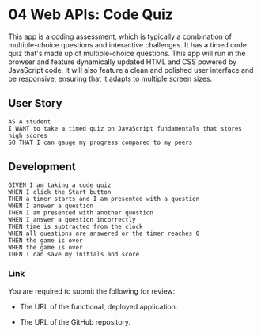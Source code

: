 # 04 Web APIs: Code Quiz

This app is a coding assessment, which is typically a combination of multiple-choice questions and interactive challenges. It has a timed code quiz that's made up of multiple-choice questions. This app will run in the browser and feature dynamically updated HTML and CSS powered by JavaScript code. It will also feature a clean and polished user interface and be responsive, ensuring that it adapts to multiple screen sizes.

## User Story

```
AS A student
I WANT to take a timed quiz on JavaScript fundamentals that stores high scores
SO THAT I can gauge my progress compared to my peers
```

## Development

```
GIVEN I am taking a code quiz
WHEN I click the Start button
THEN a timer starts and I am presented with a question
WHEN I answer a question
THEN I am presented with another question
WHEN I answer a question incorrectly
THEN time is subtracted from the clock
WHEN all questions are answered or the timer reaches 0
THEN the game is over
WHEN the game is over
THEN I can save my initials and score
```


### Link

You are required to submit the following for review:

* The URL of the functional, deployed application.

* The URL of the GitHub repository. 
